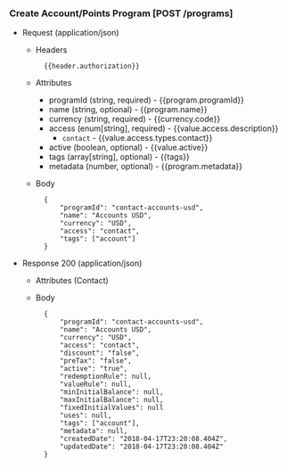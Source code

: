 ### Create Account/Points Program [POST /programs]

+ Request (application/json)
    + Headers
    
            {{header.authorization}}
        
    + Attributes
        + programId (string, required) - {{program.programId}}
        + name (string, optional) - {{program.name}}
        + currency (string, required) - {{currency.code}}
        + access (enum[string], required) - {{value.access.description}}
            + `contact` - {{value.access.types.contact}}
        + active (boolean, optional) - {{value.active}}
        + tags (array[string], optional) - {{tags}}
        + metadata (number, optional) - {{program.metadata}}

    + Body

            {
                "programId": "contact-accounts-usd",
                "name": "Accounts USD",
                "currency": "USD",
                "access": "contact",
                "tags": ["account"]
            }
    
+ Response 200 (application/json)
    + Attributes (Contact)

    + Body
            
            {
                "programId": "contact-accounts-usd",
                "name": "Accounts USD",
                "currency": "USD",
                "access": "contact",
                "discount": "false",
                "preTax": "false",
                "active": "true",
                "redemptionRule": null,
                "valueRule": null,
                "minInitialBalance": null,
                "maxInitialBalance": null,
                "fixedInitialValues": null
                "uses": null,
                "tags": ["account"],
                "metadata": null,
                "createdDate": "2018-04-17T23:20:08.404Z",
                "updatedDate": "2018-04-17T23:20:08.404Z"
            }
